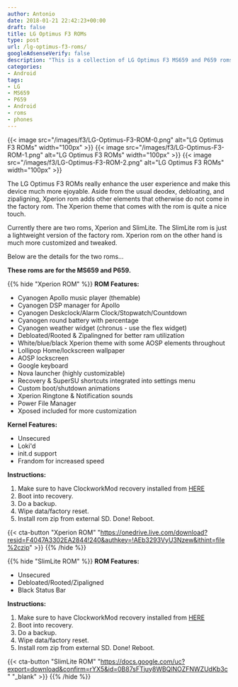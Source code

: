 ```yaml
---
author: Antonio
date: 2018-01-21 22:42:23+00:00
draft: false
title: LG Optimus F3 ROMs
type: post
url: /lg-optimus-f3-roms/
googleAdsenseVerify: false
description: "This is a collection of LG Optimus F3 MS659 and P659 roms. Each custom rom has its own unique style and enhancements to improve the performance and overall user experience."
categories:
- Android
tags:
- LG
- MS659
- P659
- Android
- roms
- phones
---
```


{{< image src="/images/f3/LG-Optimus-F3-ROM-0.png" alt="LG Optimus F3 ROMs" width="100px" >}}
{{< image src="/images/f3/LG-Optimus-F3-ROM-1.png" alt="LG Optimus F3 ROMs" width="100px" >}}
{{< image src="/images/f3/LG-Optimus-F3-ROM-2.png" alt="LG Optimus F3 ROMs" width="100px" >}}

The LG Optimus F3 ROMs really enhance the user experience and make this device much more ejoyable. Aside from the usual deodex, debloating, and zipaligning, Xperion rom adds other elements that otherwise do not come in the factory rom. The Xperion theme that comes with the rom is quite a nice touch.

<!--more-->

Currently there are two roms, Xperion and SlimLite. The SlimLite rom is just a lightweight version of the factory rom. Xperion rom on the other hand is much more customized and tweaked.

Below are the details for the two roms...

**These roms are for the MS659 and P659.**

{{% hide "Xperion ROM" %}}
**ROM Features:**

- Cyanogen Apollo music player (themable)
- Cyanogen DSP manager for Apollo
- Cyanogen Deskclock/Alarm Clock/Stopwatch/Countdown
- Cyanogen round battery with percentage
- Cyanogen weather widget (chronus - use the flex widget)
- Debloated/Rooted & Zipalingned for better ram utilization
- White/blue/black Xperion theme with some AOSP elements throughout
- Lollipop Home/lockscreen wallpaper
- AOSP lockscreen
- Google keyboard
- Nova launcher (highly customizable)
- Recovery & SuperSU shortcuts integrated into settings menu
- Custom boot/shutdown animations
- Xperion Ringtone & Notification sounds
- Power File Manager
- Xposed included for more customization

**Kernel Features:**

- Unsecured
- Loki'd
- init.d support
- Frandom for increased speed

**Instructions:**

1. Make sure to have ClockworkMod recovery installed from <a href="http://androidforums.com/threads/recovery-cwmr-dev-clockworkmod-recovery-for-the-lg-optimus-f3-ms659-fx3mt.776387/page-3#post-6691848" target="_blank">HERE</a>
2. Boot into recovery.
3. Do a backup.
4. Wipe data/factory reset.
5. Install rom zip from external SD. Done! Reboot.

{{< cta-button "Xperion ROM" "https://onedrive.live.com/download?resid=F4047A3302EA2844!240&authkey=!AEb3293VyU3Nzew&ithint=file%2czip" >}}
{{% /hide %}}

{{% hide "SlimLite ROM" %}}
**ROM Features:**

- Unsecured
- Debloated/Rooted/Zipaligned
- Black Status Bar

**Instructions:**

1. Make sure to have ClockworkMod recovery installed from <a href="http://androidforums.com/threads/recovery-cwmr-dev-clockworkmod-recovery-for-the-lg-optimus-f3-ms659-fx3mt.776387/page-3#post-6691848" target="_blank">HERE</a>
2. Boot into recovery.
3. Do a backup.
4. Wipe data/factory reset.
5. Install rom zip from external SD. Done! Reboot.

{{< cta-button "SlimLite ROM" "https://docs.google.com/uc?export=download&confirm=rYX5&id=0B87sFTjuy8WBQlNOZFNWZUdKb3c" "_blank" >}}
{{% /hide %}}
